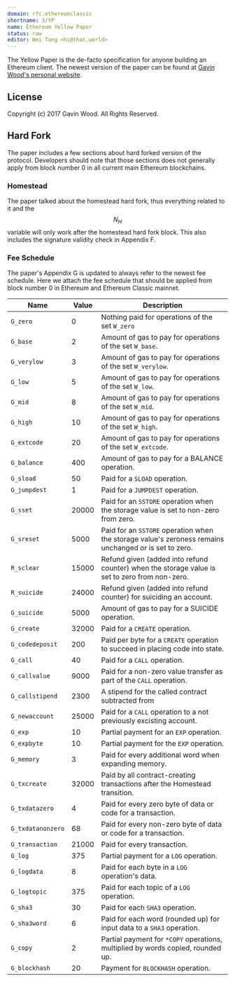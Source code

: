 ```yaml
---
domain: rfc.ethereumclassic
shortname: 3/YP
name: Ethereum Yellow Paper
status: raw
editor: Wei Tang <hi@that.world>
---
```


The Yellow Paper is the de-facto specification for anyone building an
Ethereum client. The newest version of the paper can be found
at [Gavin Wood's personal website](http://gavwood.com/paper.pdf).

## License

Copyright (c) 2017 Gavin Wood. All Rights Reserved.

## Hard Fork

The paper includes a few sections about hard forked version of the
protocol. Developers should note that those sections does not
generally apply from block number 0 in all current main Ethereum
blockchains.

### Homestead

The paper talked about the homestead hard fork, thus everything
related to it and the $$N_H$$ variable will only work after the
homestead hard fork block. This also includes the signature validity
check in Appendix F.

### Fee Schedule

The paper's Appendix G is updated to always refer to the newest fee
schedule. Here we attach the fee schedule that should be applied from
block number 0 in Ethereum and Ethereum Classic mainnet.

| Name | Value | Description |
| ---- | ----- | ----------- |
| `G_zero` | 0 | Nothing paid for operations of the set `W_zero` |
| `G_base` | 2 | Amount of gas to pay for operations of the set `W_base`. |
| `G_verylow` | 3 | Amount of gas to pay for operations of the set `W_verylow`. |
| `G_low` | 5 | Amount of gas to pay for operations of the set `W_low`. |
| `G_mid` | 8 | Amount of gas to pay for operations of the set `W_mid`. |
| `G_high` | 10 | Amount of gas to pay for operations of the set `W_high`. |
| `G_extcode` | 20 | Amount of gas to pay for operations of the set `W_extcode`. |
| `G_balance` | 400 | Amount of gas to pay for a BALANCE operation. |
| `G_sload` | 50 | Paid for a `SLOAD` operation. |
| `G_jumpdest` | 1 | Paid for a `JUMPDEST` operation. |
| `G_sset` | 20000 | Paid for an `SSTORE` operation when the storage value is set to non-zero from zero. |
| `G_sreset` | 5000 | Paid for an `SSTORE` operation when the storage value's zeroness remains unchanged or is set to zero. |
| `R_sclear` | 15000 | Refund given (added into refund counter) when the storage value is set to zero from non-zero. |
| `R_suicide` | 24000 | Refund given (added into refund counter) for suiciding an account. |
| `G_suicide` | 5000 | Amount of gas to pay for a SUICIDE operation. |
| `G_create` | 32000 | Paid for a `CREATE` operation. |
| `G_codedeposit` | 200 | Paid per byte for a `CREATE` operation to succeed in placing code into state. |
| `G_call` | 40 | Paid for a `CALL` operation. |
| `G_callvalue` | 9000 | Paid for a non-zero value transfer as part of the `CALL` operation. |
| `G_callstipend` | 2300 | A stipend for the called contract subtracted from | `G_callvalue` for a non-zero value transfer. |
| `G_newaccount` | 25000 | Paid for a `CALL` operation to a not previously excisting account. |
| `G_exp` | 10 | Partial payment for an `EXP` operation. |
| `G_expbyte` | 10 | Partial payment for the `EXP` operation. |
| `G_memory` | 3 | Paid for every additional word when expanding memory. |
| `G_txcreate` | 32000 |  Paid by all contract-creating transactions after the Homestead transition. |
| `G_txdatazero` | 4 | Paid for every zero byte of data or code for a transaction. |
| `G_txdatanonzero` | 68 | Paid for every non-zero byte of data or code for a transaction. |
| `G_transaction` | 21000 | Paid for every transaction. |
| `G_log` | 375 | Partial payment for a `LOG` operation. |
| `G_logdata` | 8 | Paid for each byte in a `LOG` operation's data. |
| `G_logtopic` | 375 | Paid for each topic of a `LOG` operation. |
| `G_sha3` | 30 | Paid for each `SHA3` operation. |
| `G_sha3word` | 6 | Paid for each word (rounded up) for input data to a `SHA3` operation. |
| `G_copy` | 2 | Partial payment for `*COPY` operations, multiplied by words copied, rounded up. |
| `G_blockhash` | 20 | Payment for `BLOCKHASH` operation. |
